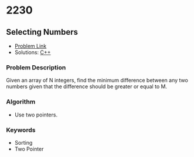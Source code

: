 # 2230
## Selecting Numbers

- [Problem Link](https://www.acmicpc.net/problem/2230)
- Solutions: [C++](./2230.cpp)

### Problem Description
Given an array of N integers, find the minimum difference between any two numbers given that the difference should be greater or equal to M.

### Algorithm
- Use two pointers.

### Keywords
- Sorting
- Two Pointer
